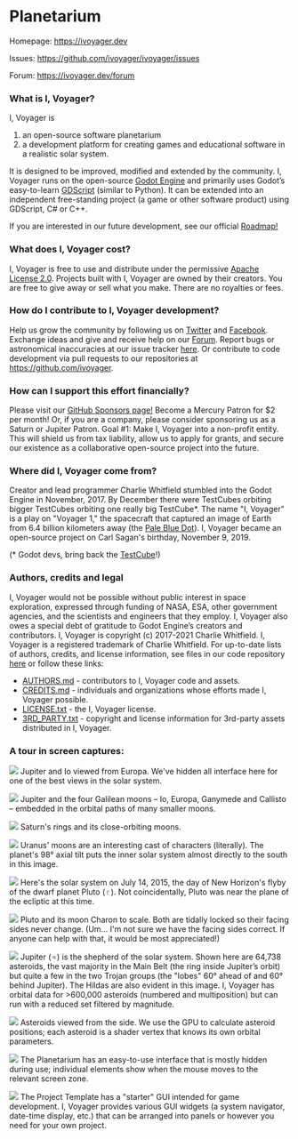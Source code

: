 # Planetarium

Homepage: https://ivoyager.dev

Issues: https://github.com/ivoyager/ivoyager/issues

Forum: https://ivoyager.dev/forum

### What is I, Voyager?
I, Voyager is
1. an open-source software planetarium 
2. a development platform for creating games and educational software in a realistic solar system.

It is designed to be improved, modified and extended by the community. I, Voyager runs on the open-source [Godot Engine](https://godotengine.org) and primarily uses Godot’s easy-to-learn [GDScript](http://docs.godotengine.org/en/stable/getting_started/scripting/gdscript/gdscript_basics.html#doc-gdscript) (similar to Python). It can be extended into an independent free-standing project (a game or other software product) using GDScript, C# or C++.

If you are interested in our future development, see our official [Roadmap!](https://ivoyager.dev/forum/index.php?p=/discussion/41/roadmap)

### What does I, Voyager cost?
I, Voyager is free to use and distribute under the permissive [Apache License 2.0](https://en.wikipedia.org/wiki/Apache_License). Projects built with I, Voyager are owned by their creators. You are free to give away or sell what you make. There are no royalties or fees.

### How do I contribute to I, Voyager development?
Help us grow the community by following us on [Twitter](https://twitter.com/IVoygr) and [Facebook](https://www.facebook.com/IVoygr/). Exchange ideas and give and receive help on our [Forum](https://ivoyager.dev/forum). Report bugs or astronomical inaccuracies at our issue tracker [here](https://github.com/ivoyager/issues). Or contribute to code development via pull requests to our repositories at https://github.com/ivoyager.

### How can I support this effort financially?
Please visit our [GitHub Sponsors page!](https://github.com/sponsors/charliewhitfield) Become a Mercury Patron for $2 per month! Or, if you are a company, please consider sponsoring us as a Saturn or Jupiter Patron. Goal #1: Make I, Voyager into a non-profit entity. This will shield us from tax liability, allow us to apply for grants, and secure our existence as a collaborative open-source project into the future.

### Where did I, Voyager come from?
Creator and lead programmer Charlie Whitfield stumbled into the Godot Engine in November, 2017. By December there were TestCubes orbiting bigger TestCubes orbiting one really big TestCube*. The name "I, Voyager" is a play on "Voyager 1," the spacecraft that captured an image of Earth from 6.4 billion kilometers away (the [Pale Blue Dot](https://www.planetary.org/explore/space-topics/earth/pale-blue-dot.html)). I, Voyager became an open-source project on Carl Sagan's birthday, November 9, 2019.

(* Godot devs, bring back the [TestCube](https://docs.godotengine.org/en/2.1/classes/class_testcube.html)!)

### Authors, credits and legal
I, Voyager would not be possible without public interest in space exploration, expressed through funding of NASA, ESA, other government agencies, and the scientists and engineers that they employ. I, Voyager also owes a special debt of gratitude to Godot Engine’s creators and contributors. I, Voyager is copyright (c) 2017-2021 Charlie Whitfield. I, Voyager is a registered trademark of Charlie Whitfield. For up-to-date lists of authors, credits, and license information, see files in our code repository [here](https://github.com/ivoyager/ivoyager) or follow these links:
* [AUTHORS.md](https://github.com/ivoyager/ivoyager/blob/master/AUTHORS.md) - contributors to I, Voyager code and assets.
* [CREDITS.md](https://github.com/ivoyager/ivoyager/blob/master/CREDITS.md) - individuals and organizations whose efforts made I, Voyager possible.  
* [LICENSE.txt](https://github.com/ivoyager/ivoyager/blob/master/LICENSE.txt) - the I, Voyager license.
* [3RD_PARTY.txt](https://github.com/ivoyager/ivoyager/blob/master/3RD_PARTY.txt) - copyright and license information for 3rd-party assets distributed in I, Voyager.

### A tour in screen captures:
![](https://ivoyager.dev/wp-content/uploads/2020/01/europa-jupiter-io-ivoyager.jpg)
Jupiter and Io viewed from Europa. We've hidden all interface here for one of the best views in the solar system.

![](https://ivoyager.dev/wp-content/uploads/2019/10/moons-of-jupiter.jpg)
Jupiter and the four Galilean moons – Io, Europa, Ganymede and Callisto – embedded in the orbital paths of many smaller moons.

![](https://ivoyager.dev/wp-content/uploads/2019/12/saturn-rings-moons-ivoyager.jpg)
Saturn's rings and its close-orbiting moons.

![](https://ivoyager.dev/wp-content/uploads/2020/01/uranus-moons-ivoyager.jpg)
Uranus' moons are an interesting cast of characters (literally). The planet's 98° axial tilt puts the inner solar system almost directly to the south in this image.

![](https://ivoyager.dev/wp-content/uploads/2020/01/solar-system-pluto-flyby-ivoyager.jpg)
Here's the solar system on July 14, 2015, the day of New Horizon's flyby of the dwarf planet Pluto (♇). Not coincidentally, Pluto was near the plane of the ecliptic at this time.

![](https://ivoyager.dev/wp-content/uploads/2020/01/pluto-charon-ivoyager.jpg)
Pluto and its moon Charon to scale. Both are tidally locked so their facing sides never change. (Um... I'm not sure we have the facing sides correct. If anyone can help with that, it would be most appreciated!)

![](https://ivoyager.dev/wp-content/uploads/2020/01/asteroids-ivoyager-1.jpg)
 Jupiter (♃) is the shepherd of the solar system. Shown here are 64,738 asteroids, the vast majority in the  Main Belt (the ring inside Jupiter’s orbit) but quite a few in the two Trojan groups (the "lobes" 60° ahead of and 60° behind Jupiter). The Hildas are also evident in this image. I, Voyager has orbital data for >600,000 asteroids (numbered and multiposition) but can run with a reduced set filtered by magnitude.
 
![](https://ivoyager.dev/wp-content/uploads/2020/01/asteroids-ivoyager-2.jpg)
Asteroids viewed from the side. We use the GPU to calculate asteroid positions; each asteroid is a shader vertex that knows its own orbital parameters.

![](https://ivoyager.dev/wp-content/uploads/2020/01/ivoyager-planetarium-gui.jpg)
The Planetarium has an easy-to-use interface that is mostly hidden during use; individual elements show when the mouse moves to the relevant screen zone.

![](https://ivoyager.dev/wp-content/uploads/2020/01/ivoyager-template-gui.jpg)
The Project Template has a "starter" GUI intended for game development. I, Voyager provides various GUI widgets (a system navigator, date-time display, etc.) that can be arranged into panels or however you need for your own project.
